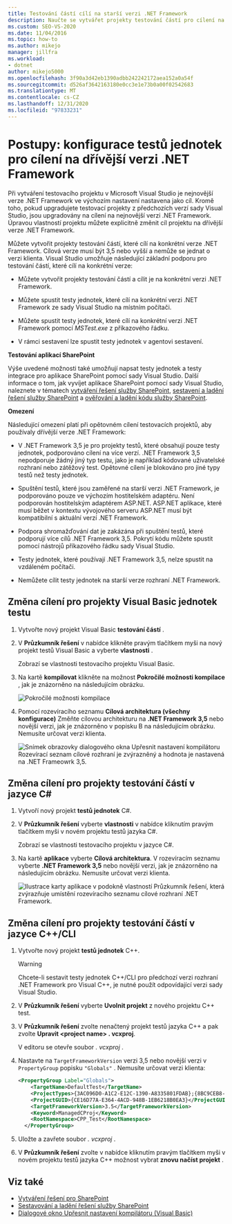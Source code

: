 ```yaml
---
title: Testování částí cílí na starší verzi .NET Framework
description: Naučte se vytvářet projekty testování částí pro cílení na konkrétní verze .NET Framework. Cílová verze musí být 3,5 nebo vyšší a nemůže se jednat o verzi klienta.
ms.custom: SEO-VS-2020
ms.date: 11/04/2016
ms.topic: how-to
ms.author: mikejo
manager: jillfra
ms.workload:
- dotnet
author: mikejo5000
ms.openlocfilehash: 3f90a3d42eb1390adbb242242172aea152a0a54f
ms.sourcegitcommit: d526af3642163180e0cc3e1e73b0a00f02542683
ms.translationtype: MT
ms.contentlocale: cs-CZ
ms.lasthandoff: 12/31/2020
ms.locfileid: "97833231"
---
```

# <a name="how-to-configure-unit-tests-to-target-an-earlier-version-of-the-net-framework"></a>Postupy: konfigurace testů jednotek pro cílení na dřívější verzi .NET Framework

Při vytváření testovacího projektu v Microsoft Visual Studio je nejnovější verze .NET Framework ve výchozím nastavení nastavena jako cíl. Kromě toho, pokud upgradujete testovací projekty z předchozích verzí sady Visual Studio, jsou upgradovány na cílení na nejnovější verzi .NET Framework. Úpravou vlastností projektu můžete explicitně změnit cíl projektu na dřívější verze .NET Framework.

Můžete vytvořit projekty testování částí, které cílí na konkrétní verze .NET Framework. Cílová verze musí být 3,5 nebo vyšší a nemůže se jednat o verzi klienta. Visual Studio umožňuje následující základní podporu pro testování částí, které cílí na konkrétní verze:

- Můžete vytvořit projekty testování částí a cílit je na konkrétní verzi .NET Framework.

- Můžete spustit testy jednotek, které cílí na konkrétní verzi .NET Framework ze sady Visual Studio na místním počítači.

- Můžete spustit testy jednotek, které cílí na konkrétní verzi .NET Framework pomocí *MSTest.exe* z příkazového řádku.

- V rámci sestavení lze spustit testy jednotek v agentovi sestavení.

**Testování aplikací SharePoint**

Výše uvedené možnosti také umožňují napsat testy jednotek a testy integrace pro aplikace SharePoint pomocí sady Visual Studio. Další informace o tom, jak vyvíjet aplikace SharePoint pomocí sady Visual Studio, naleznete v tématech [vytváření řešení služby SharePoint](../sharepoint/create-sharepoint-solutions.md), [sestavení a ladění řešení služby SharePoint](../sharepoint/building-and-debugging-sharepoint-solutions.md) a [ověřování a ladění kódu služby SharePoint](../sharepoint/verifying-and-debugging-sharepoint-code.md).

**Omezení**

Následující omezení platí při opětovném cílení testovacích projektů, aby používaly dřívější verze .NET Framework:

- V .NET Framework 3,5 je pro projekty testů, které obsahují pouze testy jednotek, podporováno cílení na více verzí. .NET Framework 3,5 nepodporuje žádný jiný typ testu, jako je například kódované uživatelské rozhraní nebo zátěžový test. Opětovné cílení je blokováno pro jiné typy testů než testy jednotek.

- Spuštění testů, které jsou zaměřené na starší verzi .NET Framework, je podporováno pouze ve výchozím hostitelském adaptéru. Není podporován hostitelským adaptérem ASP.NET. ASP.NET aplikace, které musí běžet v kontextu vývojového serveru ASP.NET musí být kompatibilní s aktuální verzí .NET Framework.

- Podpora shromažďování dat je zakázána při spuštění testů, které podporují více cílů .NET Framework 3,5. Pokrytí kódu můžete spustit pomocí nástrojů příkazového řádku sady Visual Studio.

- Testy jednotek, které používají .NET Framework 3,5, nelze spustit na vzdáleném počítači.

- Nemůžete cílit testy jednotek na starší verze rozhraní .NET Framework.

## <a name="retargeting-for-visual-basic-unit-test-projects"></a>Změna cílení pro projekty Visual Basic jednotek testu

1. Vytvořte nový projekt Visual Basic **testování částí** .

2. V **Průzkumník řešení** v nabídce klikněte pravým tlačítkem myši na nový projekt testů Visual Basic a vyberte **vlastnosti** .

     Zobrazí se vlastnosti testovacího projektu Visual Basic.

3. Na kartě **kompilovat** klikněte na možnost **Pokročilé možnosti kompilace** , jak je znázorněno na následujícím obrázku.

     ![Pokročilé možnosti kompilace](../test/media/howtoconfigureunittest35frameworka.png)

4. Pomocí rozevíracího seznamu **Cílová architektura (všechny konfigurace)** Změňte cílovou architekturu na **.NET Framework 3,5** nebo novější verzi, jak je znázorněno v popisku B na následujícím obrázku. Nemusíte určovat verzi klienta.

     ![Snímek obrazovky dialogového okna Upřesnit nastavení kompilátoru Rozevírací seznam cílové rozhraní je zvýrazněný a hodnota je nastavená na .NET Frameowrk 3,5.](../test/media/howtoconfigureunitest35frameworkstepb.png)

## <a name="retargeting-for-c-unit-test-projects"></a>Změna cílení pro projekty testování částí v jazyce C#

1. Vytvoří nový projekt **testů jednotek** C#.

2. V **Průzkumník řešení** vyberte **vlastnosti** v nabídce kliknutím pravým tlačítkem myši v novém projektu testů jazyka C#.

   Zobrazí se vlastnosti testovacího projektu v jazyce C#.

3. Na kartě **aplikace** vyberte **Cílová architektura**. V rozevíracím seznamu vyberte **.NET Framework 3,5** nebo novější verzi, jak je znázorněno na následujícím obrázku. Nemusíte určovat verzi klienta.

   ![Ilustrace karty aplikace v podokně vlastností Průzkumník řešení, která zvýrazňuje umístění rozevíracího seznamu cílové rozhraní .NET Framework.](../test/media/howtoconfigureunittest35frameworkcsharp.png)

## <a name="retargeting-for-ccli-unit-test-projects"></a>Změna cílení pro projekty testování částí v jazyce C++/CLI

1. Vytvořte nový projekt **testů jednotek** C++.

   > [!WARNING]
   > Chcete-li sestavit testy jednotek C++/CLI pro předchozí verzi rozhraní .NET Framework pro Visual C++, je nutné použít odpovídající verzi sady Visual Studio.

2. V **Průzkumník řešení** vyberte **Uvolnit projekt** z nového projektu C++ test.

3. V **Průzkumník řešení** zvolte nenačtený projekt testů jazyka C++ a pak zvolte **Upravit \<project name> . vcxproj**.

   V editoru se otevře soubor *. vcxproj* .

4. Nastavte na `TargetFrameworkVersion` verzi 3,5 nebo novější verzi v `PropertyGroup` popisku `"Globals"` . Nemusíte určovat verzi klienta:

    ```xml
    <PropertyGroup Label="Globals">
        <TargetName>DefaultTest</TargetName>
        <ProjectTypes>{3AC096D0-A1C2-E12C-1390-A8335801FDAB};{8BC9CEB8-8B4A-11D0-8D11-00A0C91BC942}</ProjectTypes>
        <ProjectGUID>{CE16D77A-E364-4ACD-948B-1EB6218B0EA3}</ProjectGUID>
        <TargetFrameworkVersion>3.5</TargetFrameworkVersion>
        <Keyword>ManagedCProj</Keyword>
        <RootNamespace>CPP_Test</RootNamespace>
      </PropertyGroup>
    ```

5. Uložte a zavřete soubor *. vcxproj* .

6. V **Průzkumník řešení** zvolte v nabídce kliknutím pravým tlačítkem myši v novém projektu testů jazyka C++ možnost vybrat **znovu načíst projekt** .

## <a name="see-also"></a>Viz také

- [Vytváření řešení pro SharePoint](../sharepoint/create-sharepoint-solutions.md)
- [Sestavování a ladění řešení služby SharePoint](../sharepoint/building-and-debugging-sharepoint-solutions.md)
- [Dialogové okno Upřesnit nastavení kompilátoru (Visual Basic)](../ide/reference/advanced-compiler-settings-dialog-box-visual-basic.md)
